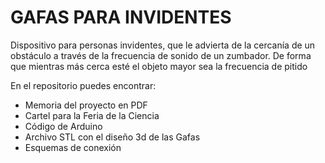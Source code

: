 # GAFAS PARA INVIDENTES
Dispositivo para personas invidentes, que le advierta de la cercanía de un obstáculo a través de la frecuencia de sonido de un zumbador. De forma que mientras más cerca esté el objeto mayor sea la frecuencia de pitido

En el repositorio puedes encontrar:
- Memoria del proyecto en PDF
- Cartel para la Feria de la Ciencia
- Código de Arduino
- Archivo STL con el diseño 3d de las Gafas
- Esquemas de conexión

